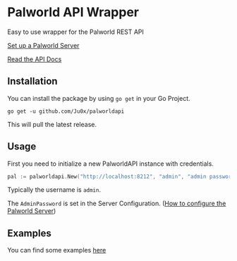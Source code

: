 # Palworld API Wrapper
Easy to use wrapper for the Palworld REST API


[Set up a Palworld Server](https://tech.palworldgame.com/)

[Read the API Docs](https://tech.palworldgame.com/category/rest-api)

## Installation

You can install the package by using `go get` in your Go Project.

```
go get -u github.com/Ju0x/palworldapi
```
This will pull the latest release.

## Usage

First you need to initialize a new PalworldAPI instance with credentials.

```go
pal := palworldapi.New("http://localhost:8212", "admin", "admin password")
```

Typically the username is `admin`.

The `AdminPassword` is set in the Server Configuration. ([How to configure the Palworld Server](https://tech.palworldgame.com/settings-and-operation/configuration))


## Examples

You can find some examples [here](https://github.com/Ju0x/palworldapi/tree/main/examples)
